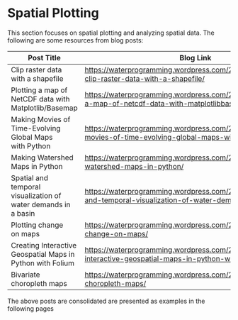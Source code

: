 # Spatial Plotting

This section focuses on spatial plotting and analyzing spatial data. The following are some resources from blog posts:

| Post Title  | Blog Link | 
|-------------|-----------|
| Clip raster data with a shapefile | https://waterprogramming.wordpress.com/2014/10/03/python-clip-raster-data-with-a-shapefile/  |
| Plotting a map of NetCDF data with Matplotlib/Basemap| https://waterprogramming.wordpress.com/2014/04/30/plotting-a-map-of-netcdf-data-with-matplotlibbasemap/  |
| Making Movies of Time-Evolving Global Maps with Python | https://waterprogramming.wordpress.com/2016/03/01/making-movies-of-time-evolving-global-maps-with-python/  | 
| Making Watershed Maps in Python|https://waterprogramming.wordpress.com/2017/04/03/making-watershed-maps-in-python/|
| Spatial and temporal visualization of water demands in a basin|https://waterprogramming.wordpress.com/2019/06/11/spatial-and-temporal-visualization-of-water-demands-in-a-basin/|
| Plotting change on maps|https://waterprogramming.wordpress.com/2021/11/15/plotting-change-on-maps/|
| Creating Interactive Geospatial Maps in Python with Folium|https://waterprogramming.wordpress.com/2023/04/05/creating-interactive-geospatial-maps-in-python-with-folium/|
| Bivariate choropleth maps|https://waterprogramming.wordpress.com/2022/09/08/bivariate-choropleth-maps/|

The above posts are consolidated are presented as examples in the following pages

```{tableofcontents}
```